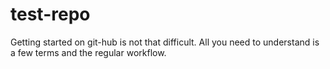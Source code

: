 # test-repo
Getting started on git-hub is not that difficult. All you need to understand is a few terms and the regular workflow.
